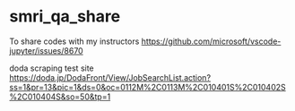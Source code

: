 # smri_qa_share
To share codes with my instructors
https://github.com/microsoft/vscode-jupyter/issues/8670


doda scraping test site
https://doda.jp/DodaFront/View/JobSearchList.action?ss=1&pr=13&pic=1&ds=0&oc=0112M%2C0113M%2C010401S%2C010402S%2C010404S&so=50&tp=1
